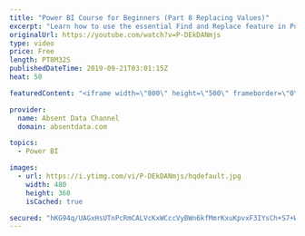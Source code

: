 ```yaml
---
title: "Power BI Course for Beginners (Part 8 Replacing Values)"
excerpt: "Learn how to use the essential Find and Replace feature in Power BI."
originalUrl: https://youtube.com/watch?v=P-DEkDANmjs
type: video
price: Free
length: PT8M32S
publishedDateTime: 2019-09-21T03:01:15Z
heat: 50

featuredContent: "<iframe width=\"800\" height=\"500\" frameborder=\"0\" src=\"https://www.youtube.com/embed/P-DEkDANmjs\" allow=\"accelerometer; autoplay; encrypted-media; gyroscope; picture-in-picture\" allowfullscreen></iframe>"

provider:
  name: Absent Data Channel
  domain: absentdata.com

topics:
  - Power BI

images:
  - url: https://i.ytimg.com/vi/P-DEkDANmjs/hqdefault.jpg
    width: 480
    height: 360
    isCached: true

secured: "hKG94q/UAGxHsUTnPcRmCALVcKxWCccVyBWn6kfMmrKxuKpvxF3IYsCh+S7+WhVjWSUo/BVyChn/qT1OmOFUvchup/oyyksHQhuvOe/zRz1+tdN2bJK2zvrVkh9qhizMKm74BJpuuhS8FSzuXsIE7RfDQohprS9EvQH2o575AQozLgrFw3Xksa/2Z31mrqtMtKR8YSf63WOD6qLyicumo6URQTYgiTqCEOWIxvVK7WWY0Tt8x1k2ORKu1hGW0YEkoixFO9ZS+x1hFFYLzgJwEaBjuw8lkd6/U9cEnCtrqsmMu9aTWn41NVPtZn4wWvfEwdQil/IrjSizJBao0zdW5cjbFLkrcYSU44+zlbnGMIvxosR3qWTeiaXbDQfZbmzj0F3AJYYq+at75P2KgNDtUUjbB/5iHuK6qucBp2CHEmI=;6wHxLyXV2l7AkiwWOSUq5g=="
---
```


